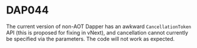 ﻿# DAP044

The current version of non-AOT Dapper has an awkward `CancellationToken` API (this is proposed for fixing in vNext), and cancellation
cannot currently be specified via the parameters. The code will not work as expected.